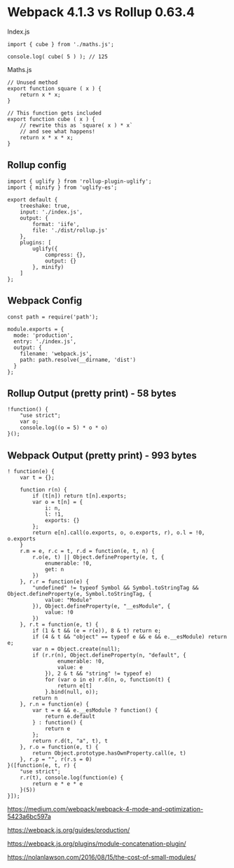 # Webpack 4.1.3 vs Rollup 0.63.4

Index.js
```
import { cube } from './maths.js';

console.log( cube( 5 ) ); // 125
```

Maths.js
```
// Unused method
export function square ( x ) {
	return x * x;
}

// This function gets included
export function cube ( x ) {
	// rewrite this as `square( x ) * x`
	// and see what happens!
	return x * x * x;
}
```

## Rollup config
```
import { uglify } from 'rollup-plugin-uglify';
import { minify } from 'uglify-es';

export default {
    treeshake: true,
    input: './index.js',
    output: {
        format: 'iife',
        file: './dist/rollup.js'
    },
    plugins: [
        uglify({
            compress: {},
            output: {}
        }, minify)
    ]
};
```

## Webpack Config
```
const path = require('path');

module.exports = {
  mode: 'production',
  entry: './index.js',
  output: {
    filename: 'webpack.js',
    path: path.resolve(__dirname, 'dist')
  }
};
```

## Rollup Output (pretty print) - 58 bytes
```
!function() {
    "use strict";
    var o;
    console.log((o = 5) * o * o)
}();
```

## Webpack Output (pretty print) - 993 bytes
```
! function(e) {
    var t = {};

    function r(n) {
        if (t[n]) return t[n].exports;
        var o = t[n] = {
            i: n,
            l: !1,
            exports: {}
        };
        return e[n].call(o.exports, o, o.exports, r), o.l = !0, o.exports
    }
    r.m = e, r.c = t, r.d = function(e, t, n) {
        r.o(e, t) || Object.defineProperty(e, t, {
            enumerable: !0,
            get: n
        })
    }, r.r = function(e) {
        "undefined" != typeof Symbol && Symbol.toStringTag && Object.defineProperty(e, Symbol.toStringTag, {
            value: "Module"
        }), Object.defineProperty(e, "__esModule", {
            value: !0
        })
    }, r.t = function(e, t) {
        if (1 & t && (e = r(e)), 8 & t) return e;
        if (4 & t && "object" == typeof e && e && e.__esModule) return e;
        var n = Object.create(null);
        if (r.r(n), Object.defineProperty(n, "default", {
                enumerable: !0,
                value: e
            }), 2 & t && "string" != typeof e)
            for (var o in e) r.d(n, o, function(t) {
                return e[t]
            }.bind(null, o));
        return n
    }, r.n = function(e) {
        var t = e && e.__esModule ? function() {
            return e.default
        } : function() {
            return e
        };
        return r.d(t, "a", t), t
    }, r.o = function(e, t) {
        return Object.prototype.hasOwnProperty.call(e, t)
    }, r.p = "", r(r.s = 0)
}([function(e, t, r) {
    "use strict";
    r.r(t), console.log(function(e) {
        return e * e * e
    }(5))
}]);
```

https://medium.com/webpack/webpack-4-mode-and-optimization-5423a6bc597a

https://webpack.js.org/guides/production/

https://webpack.js.org/plugins/module-concatenation-plugin/

https://nolanlawson.com/2016/08/15/the-cost-of-small-modules/
